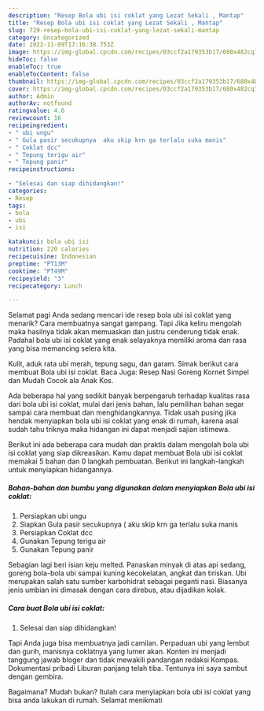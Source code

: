 ```yaml
---
description: "Resep Bola ubi isi coklat yang Lezat Sekali , Mantap"
title: "Resep Bola ubi isi coklat yang Lezat Sekali , Mantap"
slug: 729-resep-bola-ubi-isi-coklat-yang-lezat-sekali-mantap
category: Uncategorized
date: 2022-11-09T17:16:38.753Z
image: https://img-global.cpcdn.com/recipes/03ccf2a179353b17/680x482cq70/bola-ubi-isi-coklat-foto-resep-utama.jpg
hideToc: false
enableToc: true
enableTocContent: false
thumbnail: https://img-global.cpcdn.com/recipes/03ccf2a179353b17/680x482cq70/bola-ubi-isi-coklat-foto-resep-utama.jpg
cover: https://img-global.cpcdn.com/recipes/03ccf2a179353b17/680x482cq70/bola-ubi-isi-coklat-foto-resep-utama.jpg
author: Admin
authorAv: notfound
ratingvalue: 4.6
reviewcount: 16
recipeingredient:
- " ubi ungu"
- " Gula pasir secukupnya  aku skip krn ga terlalu suka manis"
- " Coklat dcc"
- " Tepung terigu air"
- " Tepung panir"
recipeinstructions:

- "Selesai dan siap dihidangkan!"
categories:
- Resep
tags:
- bola
- ubi
- isi

katakunci: bola ubi isi 
nutrition: 220 calories
recipecuisine: Indonesian
preptime: "PT13M"
cooktime: "PT49M"
recipeyield: "3"
recipecategory: Lunch

---
```



Selamat pagi Anda sedang mencari ide resep bola ubi isi coklat yang menarik? Cara membuatnya sangat gampang. Tapi Jika keliru mengolah maka hasilnya tidak akan memuaskan dan justru cenderung tidak enak. Padahal bola ubi isi coklat yang enak selayaknya memiliki aroma dan rasa yang bisa memancing selera kita.


Kulit, aduk rata ubi merah, tepung sagu, dan garam. Simak berikut cara membuat Bola ubi isi coklat. Baca Juga: Resep Nasi Goreng Kornet Simpel dan Mudah Cocok ala Anak Kos.

Ada beberapa hal yang sedikit banyak berpengaruh terhadap kualitas rasa dari bola ubi isi coklat, mulai dari jenis bahan, lalu pemilihan bahan segar sampai cara membuat dan menghidangkannya. Tidak usah pusing jika hendak menyiapkan bola ubi isi coklat yang enak di rumah, karena asal sudah tahu triknya maka hidangan ini dapat menjadi sajian istimewa.


Berikut ini ada beberapa cara mudah dan praktis dalam mengolah bola ubi isi coklat yang siap dikreasikan. Kamu dapat membuat Bola ubi isi coklat memakai 5 bahan dan 0 langkah pembuatan. Berikut ini langkah-langkah untuk menyiapkan hidangannya.

<!--inarticleads1-->

##### Bahan-bahan dan bumbu yang digunakan dalam menyiapkan Bola ubi isi coklat:

1. Persiapkan  ubi ungu
1. Siapkan  Gula pasir secukupnya ( aku skip krn ga terlalu suka manis
1. Persiapkan  Coklat dcc
1. Gunakan  Tepung terigu air
1. Gunakan  Tepung panir


Sebagian lagi beri isian keju melted. Panaskan minyak di atas api sedang, goreng bola-bola ubi sampai kuning kecokelatan, angkat dan tiriskan. Ubi merupakan salah satu sumber karbohidrat sebagai peganti nasi. Biasanya jenis umbian ini dimasak dengan cara direbus, atau dijadikan kolak. 

<!--inarticleads2-->

##### Cara buat Bola ubi isi coklat:


1. Selesai dan siap dihidangkan!

Tapi Anda juga bisa membuatnya jadi camilan. Perpaduan ubi yang lembut dan gurih, manisnya coklatnya yang lumer akan. Konten ini menjadi tanggung jawab bloger dan tidak mewakili pandangan redaksi Kompas. Dokumentasi pribadi Liburan panjang telah tiba. Tentunya ini saya sambut dengan gembira. 

Bagaimana? Mudah bukan? Itulah cara menyiapkan bola ubi isi coklat yang bisa anda lakukan di rumah. Selamat menikmati
